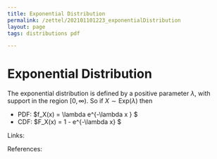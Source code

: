 ```yaml
---
title: Exponential Distribution
permalink: /zettel/202101101223_exponentialDistribution
layout: page
tags: distributions pdf

---
```

# Exponential Distribution

The exponential distribution is defined by a positive parameter $\lambda$, with support in the region $[0, \infty)$. So if $X \sim \mathrm{Exp}(\lambda)$ then

- PDF: $f_X(x) = \lambda e^{-\lambda x } $
- CDF: $F_X(x) = 1 - e^{-\lambda x} $

Links: 

References: 

